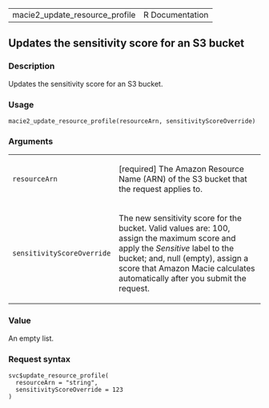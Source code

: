 <table style="width: 100%;">
<tbody>
<tr class="odd">
<td>macie2_update_resource_profile</td>
<td style="text-align: right;">R Documentation</td>
</tr>
</tbody>
</table>

## Updates the sensitivity score for an S3 bucket

### Description

Updates the sensitivity score for an S3 bucket.

### Usage

    macie2_update_resource_profile(resourceArn, sensitivityScoreOverride)

### Arguments

<table>
<colgroup>
<col style="width: 35%" />
<col style="width: 65%" />
</colgroup>
<tbody>
<tr class="odd">
<td><code
id="macie2_update_resource_profile_:_resourceArn">resourceArn</code></td>
<td><p>[required] The Amazon Resource Name (ARN) of the S3 bucket that
the request applies to.</p></td>
</tr>
<tr class="even">
<td><code
id="macie2_update_resource_profile_:_sensitivityScoreOverride">sensitivityScoreOverride</code></td>
<td><p>The new sensitivity score for the bucket. Valid values are: 100,
assign the maximum score and apply the <em>Sensitive</em> label to the
bucket; and, null (empty), assign a score that Amazon Macie calculates
automatically after you submit the request.</p></td>
</tr>
</tbody>
</table>

### Value

An empty list.

### Request syntax

    svc$update_resource_profile(
      resourceArn = "string",
      sensitivityScoreOverride = 123
    )
